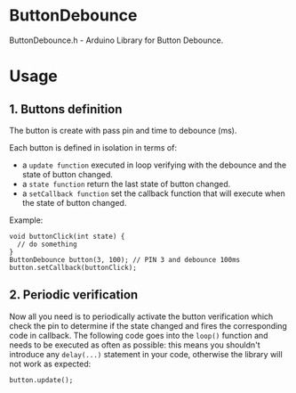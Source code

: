 # ButtonDebounce
 ButtonDebounce.h - Arduino Library for Button Debounce.

 Usage
============

## 1. Buttons definition


The button is create with pass pin and time to debounce (ms).


Each button is defined in isolation in terms of:

* a `update function` executed in loop verifying with the debounce and the state of button changed.
* a `state function` return the last state of button changed.
* a `setCallback function` set the callback function that will execute when the state of button changed.

Example:

```
void buttonClick(int state) {
  // do something
}
ButtonDebounce button(3, 100); // PIN 3 and debounce 100ms
button.setCallback(buttonClick);
```

## 2. Periodic verification

Now all you need is to periodically activate the button verification which check the pin to determine if the state changed and fires the corresponding code in callback. The following code goes into the `loop()` function and needs to be executed as often as possible: this means you shouldn't introduce any `delay(...)` statement in your code, otherwise the library will not work as expected: 

```
button.update();
```
